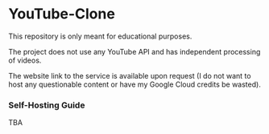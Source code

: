 # YouTube-Clone
This repository is only meant for educational purposes.

The project does not use any YouTube API and has independent processing of videos.

The website link to the service is available upon request (I do not want to host any questionable content or have my Google Cloud credits be wasted).

### Self-Hosting Guide
TBA

